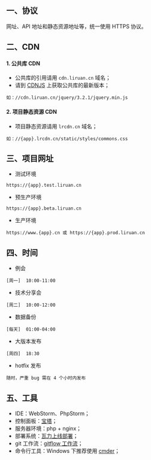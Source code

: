 ## 一、协议
网址、API 地址和静态资源地址等，统一使用 HTTPS 协议。

## 二、CDN
#### 1. 公共库 CDN
- 公共库的引用请用 `cdn.liruan.cn` 域名；
- 请到 [CDNJS](https://cdnjs.com/) 上获取公共库的最新版本；
```
如：//cdn.liruan.cn/jquery/3.2.1/jquery.min.js
```

#### 2. 项目静态资源 CDN
- 项目静态资源请用 `lrcdn.cn` 域名；
```
如：//{app}.lrcdn.cn/static/styles/commons.css
```

## 三、项目网址
- 测试环境
```
https://{app}.test.liruan.cn
```

- 预生产环境
```
https://{app}.beta.liruan.cn
```

- 生产环境
```
https://www.{app}.cn 或 https://{app}.prod.liruan.cn
```

## 四、时间
- 例会
```
[周一]  10:00-11:00
```

- 技术分享会
```
[周二]  10:00-12:00
```

- 数据备份
```
[每天]  01:00-04:00
```

- 大版本发布
```
[周四]  18:30
```

- hotfix 发布
```
随时，严重 bug 需在 4 个小时内发布
```

## 五、工具
- IDE：WebStorm、PhpStorm；
- 控制面板：[宝塔](https://www.bt.cn/)；
- 服务器环境：php + nginx；
- 部署系统：[瓦力上线部署](https://walle-web.io/)；
- git 工作流：[gitflow 工作流](https://github.com/zhaotoday/product-workflow)；
- 命令行工具：Windows 下推荐使用 [cmder](http://cmder.net/)；
